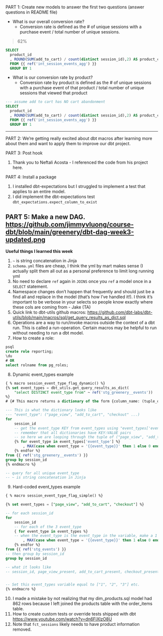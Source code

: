 PART 1: Create new models to answer the first two questions (answer questions in README file)

- What is our overall conversion rate?
    - Conversion rate is defined as the # of unique sessions with a purchase event / total number of unique sessions. 
> 62%

```sql
SELECT
  product_id
  , ROUND(SUM(add_to_cart) / count(distinct session_id),2) AS product_conversion_rate
  FROM {{ ref('int_session_events_agg') }} 
  GROUP BY 1
```
- What is our conversion rate by product?
    - Conversion rate by product is defined as the # of unique sessions with a purchase event of that product / total number of unique sessions that viewed that product

```sql
--- assume add to cart has NO cart abandonment
SELECT
  product_id
  , ROUND(SUM(add_to_cart) / count(distinct session_id),2) AS product_conversion_rate
  FROM {{ ref('int_session_events_agg') }} 
  GROUP BY 1
```

---

PART 2: We’re getting really excited about dbt macros after learning more about them and want to apply them to improve our dbt project. 

PART 3: Post hook
1. Thank you to Neftali Acosta - I referenced the code from his project here.

PART 4: Install a package
1. I installed dbt-expectations but I struggled to implement a test that applies to an entire model. 
2. I did implement the dbt-expectations test `dbt_expectations.expect_column_to_exist`

PART 5: Make a new DAG.
https://github.com/jimmyvluong/course-dbt/blob/main/greenery/dbt-dag-week3-updated.png
---
**Useful things I learned this week**
1. `~` is string concatenation in Jinja
2. `schema.yml` files are cheap, I think the yml by mart makes sense (I actually split them all out as a personal preference to limit long running yml
3. No need to declare `ref` again in `JOINS` once you `ref` a model once in a `SELECT` statement.
4. Namespace changes don’t happen that frequently and should just be a find all and replace in the model (that’s how I’ve handled it!). I think it’s important to be verbose in your selects so people know exactly where these cols are coming from - Jake (TA)
5. Quick link to dbt-utils github macros: https://github.com/dbt-labs/dbt-utils/blob/main/macros/sql/get_query_results_as_dict.sql
6. Operations are a way to run/invoke macros outside the context of a dbt run. This is called a run-operation. Certain macros may be helpful to run without needing to run a dbt model.
7. How to create a role:
```sql
psql
create role reporting;
\du
# OR
select rolname from pg_roles;
```

8. Dynamic event_types example
```sql
{ % macro session_event_type_flag_dynamic() %}
{% set event_types = dbt_utils.get_query_results_as_dict(
    "select DISTINCT event_type from" ~ ref('stg_greenery__events')) 
%}
# {# This macro returns a dictionary of the form {column_name: (tuple_of_results)} #}

--- This is what the dictionary looks like
--- "event_type": ("page_view", "add_to_cart", "checkout" ...)
for
    session_id
    -- get the event_type KEY from event_types using "event_types['event_type']"
    -- remember that all dictionaries have KEY:VALUE pairs
    -- so here we are looping through the tuple of ("page_view", "add_to_cart", "checkout" ...)
    {% for event_type in event_types['event_type'] %}
        , MAX(case when event_type = '{{event_type}}' then 1 else 0 end) as {{event_type}}_present,
    {% endfor %}
from {{ ref('stg_greenery__events') }}
group by session_id
{% endmacro %}

-- query for all unique event_type
-- ~ is string concatenation in Jinja
```
9. Hard-coded event_types example
```sql
{ % macro session_event_type_flag_simple() %}

{% set event_types = ["page_view", "add_to_cart", "checkout"] %}

-- for each session_id
for
    session_id
    -- for each of the 3 event_type
    { for event_type in event_types %}
    -- when the event_type is the event_type in the variable, make a 1 flag
        , MAX(case when event_type = '{{event_type}}' then 1 else 0 end) as {{event_type}}_present,
    {% endfor %}
from {{ ref('stg_events') }}
-- then group by session_id
group by session_id

-- what it looks like
-- session_id, page_view_present, add_to_cart_present, checkout_present


-- Set this event_types variable equal to ["1", "2", "3"] etc.
{% endmacro %}
```

10. I made a mistake by not realizing that my dim_products.sql model had 862 rows because I left joined the products table with the order_items table.
11. How to create custom tests or override tests shipped with dbt https://www.youtube.com/watch?v=dn6FiXlzO8U
12. Note that `fct_sessions` likely needs to have product information removed.